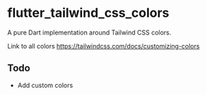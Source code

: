 # flutter_tailwind_css_colors
A pure Dart implementation around Tailwind CSS colors.

Link to all colors https://tailwindcss.com/docs/customizing-colors

## Todo
- Add custom colors